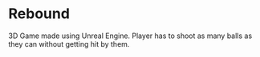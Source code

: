 # Rebound
3D Game made using Unreal Engine. Player has to shoot as many balls as they can without getting hit by them. 
